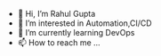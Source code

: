 - 👋 Hi, I’m Rahul Gupta
- 👀 I’m interested in Automation,CI/CD
- 🌱 I’m currently learning DevOps
- 📫 How to reach me ...

<!---
irahulgupta/irahulgupta is a ✨ special ✨ repository because its `README.md` (this file) appears on your GitHub profile.
You can click the Preview link to take a look at your changes.
--->
